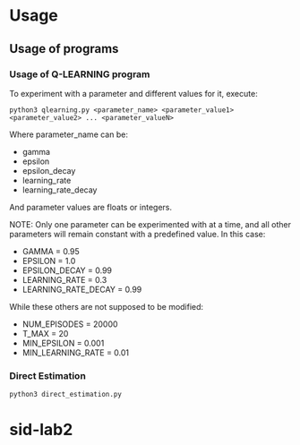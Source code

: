 # Usage

## Usage of programs


### Usage of Q-LEARNING program
To experiment with a parameter and different values for it, execute:
```
python3 qlearning.py <parameter_name> <parameter_value1> <parameter_value2> ... <parameter_valueN>
```
Where parameter_name can be:
- gamma
- epsilon
- epsilon_decay
- learning_rate
- learning_rate_decay

And parameter values are floats or integers.

NOTE: Only one parameter can be experimented with at a time, and all other
parameters will remain constant with a predefined value. In this case:
- GAMMA = 0.95
- EPSILON = 1.0
- EPSILON_DECAY = 0.99
- LEARNING_RATE = 0.3
- LEARNING_RATE_DECAY = 0.99

While these others are not supposed to be modified:
- NUM_EPISODES = 20000
- T_MAX = 20
- MIN_EPSILON = 0.001
- MIN_LEARNING_RATE = 0.01

### Direct Estimation
```
python3 direct_estimation.py
```
# sid-lab2
